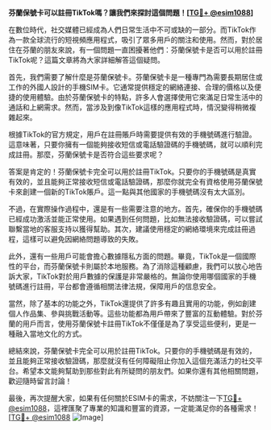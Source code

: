 **芬蘭保號卡可以註冊TikTok嗎？讓我們來探討這個問題！[[TG💪+ @esim1088](https://t.me/s/esim1088)]**

在數位時代，社交媒體已經成為人們日常生活中不可或缺的一部分。而TikTok作為一款全球流行的短視頻應用程式，吸引了眾多用戶的關注和使用。然而，對於居住在芬蘭的朋友來說，有一個問題一直困擾著他們：芬蘭保號卡是否可以用於註冊TikTok呢？這篇文章將為大家詳細解答這個疑問。

首先，我們需要了解什麼是芬蘭保號卡。芬蘭保號卡是一種專門為需要長期居住或工作的外國人設計的手機SIM卡。它通常提供穩定的網絡連接、合理的價格以及便捷的使用體驗。由於芬蘭保號卡的特點，許多人會選擇使用它來滿足日常生活中的通話和上網需求。然而，當涉及到像TikTok這樣的應用程式時，情況變得稍微複雜起來。

根據TikTok的官方規定，用戶在註冊賬戶時需要提供有效的手機號碼進行驗證。這意味著，只要你擁有一個能夠接收短信或電話驗證碼的手機號碼，就可以順利完成註冊。那麼，芬蘭保號卡是否符合這些要求呢？

答案是肯定的！芬蘭保號卡完全可以用於註冊TikTok。只要你的手機號碼是真實有效的，並且能夠正常接收短信或電話驗證碼，那麼你就完全有資格使用芬蘭保號卡來創建一個新的TikTok賬戶。這一點與其他國家的手機號碼沒有太大區別。

不過，在實際操作過程中，還是有一些需要注意的地方。首先，確保你的手機號碼已經成功激活並能正常使用。如果遇到任何問題，比如無法接收驗證碼，可以嘗試聯繫當地的客服支持以獲得幫助。其次，建議使用穩定的網絡環境來完成註冊過程，這樣可以避免因網絡問題導致的失敗。

此外，還有一些用戶可能會擔心數據隱私方面的問題。畢竟，TikTok是一個國際性的平台，而芬蘭保號卡則屬於本地服務。為了消除這種顧慮，我們可以放心地告訴大家，TikTok對於用戶數據的保護是非常嚴格的。無論你使用哪個國家的手機號碼進行註冊，平台都會遵循相關法律法規，保障用戶的信息安全。

當然，除了基本的功能之外，TikTok還提供了許多有趣且實用的功能，例如創建個人作品集、參與挑戰活動等。這些功能都為用戶帶來了豐富的互動體驗。對於芬蘭的用戶而言，使用芬蘭保號卡註冊TikTok不僅僅是為了享受這些便利，更是一種融入當地文化的方式。

總結來說，芬蘭保號卡完全可以用於註冊TikTok。只要你的手機號碼是有效的，並且能夠正常接收驗證碼，那麼就沒有任何障礙阻止你加入這個充滿活力的社交平台。希望本文能夠幫助到那些對此有所疑問的朋友們。如果你還有其他相關問題，歡迎隨時留言討論！

最後，再次提醒大家，如果有任何關於ESIM卡的需求，不妨關注一下[TG💪+ @esim1088](https://t.me/s/esim1088)，這裡匯聚了專業的知識和豐富的資源，一定能滿足你的各種需求！[[TG💪+ @esim1088](https://t.me/s/esim1088) ![Image](https://i.postimg.cc/4NQfJmqS/Snipaste-2025-05-13-00-14-12.png)]